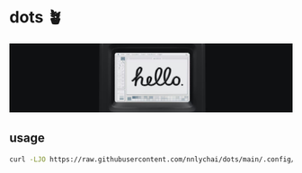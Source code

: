 # dots 🪴

![cover](cover.png)

## usage

```sh
curl -LJO https://raw.githubusercontent.com/nnlychai/dots/main/.config/dots/setup.sh && ./setup.sh
```